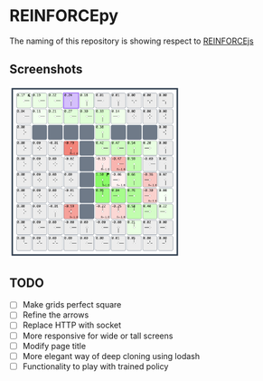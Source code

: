 # REINFORCEpy

The naming of this repository is showing respect to [REINFORCEjs](https://github.com/karpathy/reinforcejs)

## Screenshots

<img alt="Grid World: Q-learning" src="./figure/grid_world_q_learning.png" width="60%" />

## TODO

- [ ] Make grids perfect square
- [ ] Refine the arrows
- [ ] Replace HTTP with socket
- [ ] More responsive for wide or tall screens
- [ ] Modify page title
- [ ] More elegant way of deep cloning using lodash
- [ ] Functionality to play with trained policy
